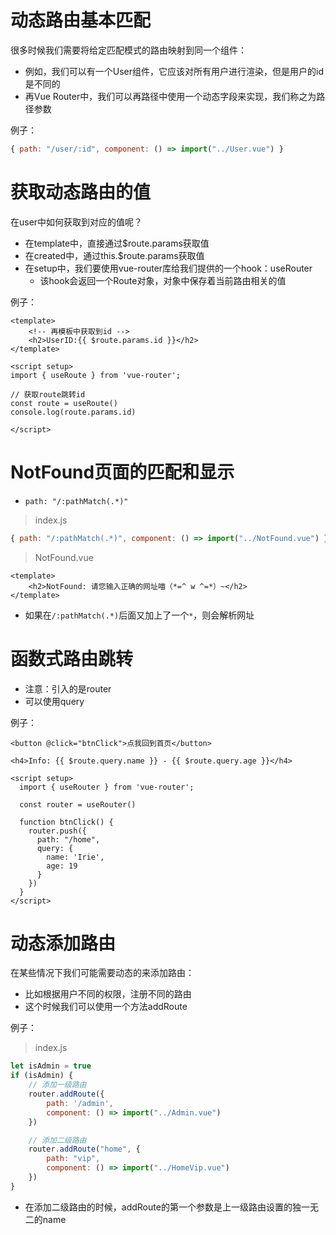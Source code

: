 # 动态路由基本匹配

很多时候我们需要将给定匹配模式的路由映射到同一个组件：

- 例如，我们可以有一个User组件，它应该对所有用户进行渲染，但是用户的id是不同的
- 再Vue Router中，我们可以再路径中使用一个动态字段来实现，我们称之为路径参数

例子：

```javascript
{ path: "/user/:id", component: () => import("../User.vue") }
```



# 获取动态路由的值

在user中如何获取到对应的值呢？

- 在template中，直接通过$route.params获取值
- 在created中，通过this.$route.params获取值
- 在setup中，我们要使用vue-router库给我们提供的一个hook：useRouter
  - 该hook会返回一个Route对象，对象中保存着当前路由相关的值

例子：

```vue
<template>
    <!-- 再模板中获取到id -->
    <h2>UserID:{{ $route.params.id }}</h2>
</template>

<script setup>
import { useRoute } from 'vue-router';

// 获取route跳转id
const route = useRoute()
console.log(route.params.id)

</script>
```



# NotFound页面的匹配和显示

- `path: "/:pathMatch(.*)"`

> index.js

```javascript
{ path: "/:pathMatch(.*)", component: () => import("../NotFound.vue") }
```

> NotFound.vue

```vue
<template>
    <h2>NotFound: 请您输入正确的网址喵（*=^ w ^=*）~</h2>
</template>
```



- 如果在`/:pathMatch(.*)`后面又加上了一个`*`，则会解析网址



# 函数式路由跳转

- 注意：引入的是router
- 可以使用query

例子：

```vue
<button @click="btnClick">点我回到首页</button>
```

```vue
<h4>Info: {{ $route.query.name }} - {{ $route.query.age }}</h4>
```

```vue
<script setup>
  import { useRouter } from 'vue-router';

  const router = useRouter()

  function btnClick() {
    router.push({
      path: "/home",
      query: {
        name: 'Irie',
        age: 19
      }
    })
  }
</script>
```



# 动态添加路由

在某些情况下我们可能需要动态的来添加路由：

- 比如根据用户不同的权限，注册不同的路由
- 这个时候我们可以使用一个方法addRoute

例子：

> index.js

```javascript
let isAdmin = true
if (isAdmin) {
    // 添加一级路由
    router.addRoute({
        path: '/admin',
        component: () => import("../Admin.vue")
    })

    // 添加二级路由
    router.addRoute("home", {
        path: "vip",
        component: () => import("../HomeVip.vue")
    })
}
```

- 在添加二级路由的时候，addRoute的第一个参数是上一级路由设置的独一无二的name
